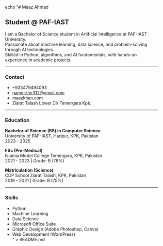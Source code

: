 
echo "# Maaz Ahmad
## Student @ PAF-IAST

I am a Bachelor of Science student in Artificial Intelligence at PAF-IAST University.  
Passionate about machine learning, data science, and problem-solving through AI technologies.  
Skilled in Python, algorithms, and AI fundamentals, with hands-on experience in academic projects.

---

### Contact

- +923479494093  
- gamerzmr312@gmail.com  
- maazkhan.com  
- Ziarat Talash Lower Dir Temergara Kpk.  

---

### Education

**Bachelor of Science (BS) in Computer Science**  
University of PAF-IAST, Haripur, KPK, Pakistan  
2023 - 2025  

**FSc (Pre-Medical)**  
Islamia Model College Temergara, KPK, Pakistan  
2021 - 2023 | Grade: B (78%)  

**Matriculation (Science)**  
CDP School Ziarat Talash, KPK, Pakistan  
2019 - 2021 | Grade: B (75%)

---

### Skills

- Python  
- Machine Learning  
- Data Science  
- Microsoft Office Suite  
- Graphic Design (Adobe Photoshop, Canva)  
- Web Development (WordPress)  
" > README.md
